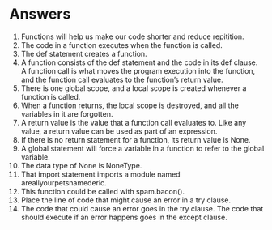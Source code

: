 # Answers
1) Functions will help us make our code shorter and reduce repitition.
2) The code in a function executes when the function is called.
3) The def statement creates a function.
4) A function consists of the def statement and the code in its def clause. A function call is what moves the program execution into the function, and the function call evaluates to the function’s return value.
5) There is one global scope, and a local scope is created whenever a function is called.
6) When a function returns, the local scope is destroyed, and all the variables in it are forgotten.
7) A return value is the value that a function call evaluates to. Like any value, a return value can be used as part of an expression.
8) If there is no return statement for a function, its return value is None.
9) A global statement will force a variable in a function to refer to the global variable.
10) The data type of None is NoneType.
11) That import statement imports a module named areallyourpetsnamederic.
12) This function could be called with spam.bacon().
13) Place the line of code that might cause an error in a try clause.
14) The code that could cause an error goes in the try clause. The code that should execute if an error happens goes in the except clause.
